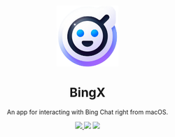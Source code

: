 <p align="center">
  <p align="center">
   <img width="140" height="140" src="resources/icon.png" alt="Icon">
  </p>
  <h1 align="center">
    <b>BingX</b>
  </h1>
  <p align="center">
    An app for interacting with Bing Chat right from macOS.
    <br />
  </p>
</p>
<p align="center">
  <a href="https://www.gnu.org/licenses/gpl-3.0">
    <img src="https://img.shields.io/static/v1?label=License&message=GPL%20v3&color=000" />
  </a>
  <img src="https://img.shields.io/github/repo-size/dortanes/bingx" />
  <a href="https://github.com/dortanes/bingx/releases"><img src="https://img.shields.io/github/downloads/dortanes/bingx/total" /></a>
  <br />
</p>